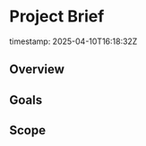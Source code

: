 # Project Brief
timestamp: 2025-04-10T16:18:32Z

## Overview
<!-- Describe project overview here -->

## Goals
<!-- List project goals here -->

## Scope
<!-- Define project scope here -->
